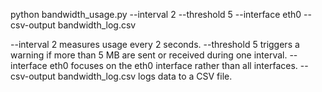 python bandwidth_usage.py --interval 2 --threshold 5 --interface eth0 --csv-output bandwidth_log.csv

--interval 2 measures usage every 2 seconds.
--threshold 5 triggers a warning if more than 5 MB are sent or received during one interval.
--interface eth0 focuses on the eth0 interface rather than all interfaces.
--csv-output bandwidth_log.csv logs data to a CSV file.